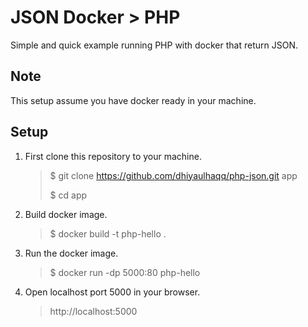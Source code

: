 # JSON Docker > PHP

Simple and quick example running PHP with docker that return JSON.

## Note

This setup assume you have docker ready in your machine.

## Setup

1. First clone this repository to your machine.

   > $ git clone https://github.com/dhiyaulhaqq/php-json.git app
   >
   > $ cd app
   >


1. Build docker image.

   > $ docker build -t php-hello .
   
2. Run the docker image.

   > $ docker run -dp 5000:80 php-hello
   
3. Open localhost port 5000 in your browser.

   > http://localhost:5000
